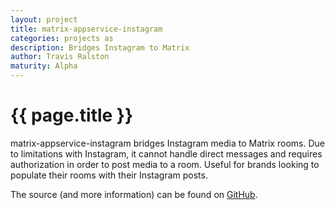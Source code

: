 ```yaml
---
layout: project
title: matrix-appservice-instagram
categories: projects as
description: Bridges Instagram to Matrix
author: Travis Ralston
maturity: Alpha
---
```


# {{ page.title }}

matrix-appservice-instagram bridges Instagram media to Matrix rooms. Due to limitations with Instagram, it cannot handle direct messages and requires authorization in order to post media to a room. Useful for brands looking to populate their rooms with their Instagram posts.

The source (and more information) can be found on [GitHub](https://github.com/turt2live/matrix-appservice-instagram).
